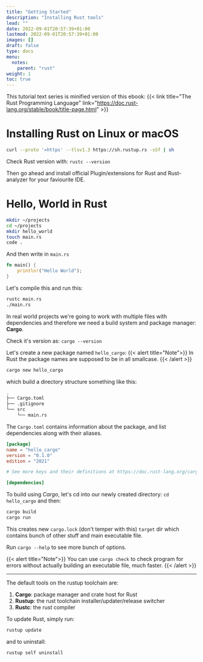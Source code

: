 ```yaml
---
title: "Getting Started"
description: "Installing Rust tools"
lead: ""
date: 2022-09-01T20:57:39+01:00
lastmod: 2022-09-01T20:57:39+01:00
images: []
draft: false
type: docs
menu: 
  notes:
    parent: "rust"
weight: 1
toc: true
---
```


This tutorial text series is minified version of this ebook:
{{< link title="The Rust Programming Language" link="https://doc.rust-lang.org/stable/book/title-page.html" >}}

# Installing Rust on Linux or macOS

```bash
curl --proto '=https' --tlsv1.3 https://sh.rustup.rs -sSf | sh
```

Check Rust version with: `rustc --version`

Then go ahead and install official Plugin/extensions for Rust and Rust-analyzer for your faviourite IDE.

# Hello, World in Rust

```bash
mkdir ~/projects
cd ~/projects
mkdir hello_world
touch main.rs
code .
```

And then write in `main.rs`
```rust
fn main() {
    println!("Hello World");
}
```

Let's compile this and run this:
```bash
rustc main.rs
./main.rs
```

In real world projects we're going to work with multiple files with dependencies and therefore we need a build system and package manager: **Cargo**.

Check it's version as: `cargo --version`

Let's create a new package named `hello_cargo`:
{{< alert title="Note">}}
In Rust the package names are supposed to be in all smallcase.
{{< /alert >}}

```bash
cargo new hello_cargo
```
which build a directory structure something like this:
```bash
.
├── Cargo.toml
├── .gitignore
└── src
    └── main.rs
```

The `Cargo.toml` contains information about the package, and list dependencies along with their aliases.

```toml
[package]
name = "hello_cargo"
version = "0.1.0"
edition = "2021"

# See more keys and their definitions at https://doc.rust-lang.org/cargo/reference/manifest.html

[dependencies]
```

To build using *Cargo*, let's cd into our newly created directory: `cd hello_cargo` and then:
```bash
cargo build
cargo run
```
This creates new `cargo.lock` (don't temper with this) `target` dir which contains bunch of other stuff and main executable file.

Run `cargo --help` to see more bunch of options.

{{< alert title="Note">}}
You can use `cargo check` to check program for errors without actually building an executable file, much faster.
{{< /alert >}}

---

The default tools on the rustup toolchain are:

1. **Cargo**: package manager and crate host for Rust
2. **Rustup**: the rust toolchain installer/updater/release switcher
3. **Rustc**: the rust compiler

To update Rust, simply run:

```bash
rustup update
```

and to uninstall:
```bash
rustup self uninstall
```